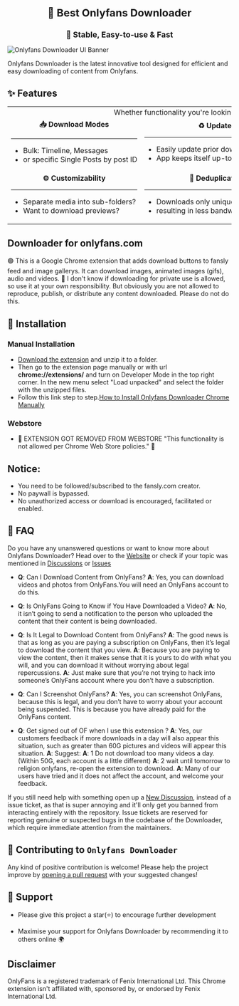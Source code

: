 <div align="center" style="font-size: smaller;">
    <h1>👋 Best Onlyfans Downloader</h1>
    <h2>👋 Stable, Easy-to-use & Fast</h2>
</div>

![Onlyfans Downloader UI Banner](https://hlsdownloader.com/wp-content/uploads/2023/03/1280-1024x640.png)

Onlyfans Downloader is the latest innovative tool designed for efficient and easy downloading of content from Onlyfans.

## ✨ Features

<table>
  <tr>
    <td align="middle" colspan="3">
      Whether functionality you're looking for, Onlyfans Downloader has it all:
    </td>
  </tr>
  <tr>
    <td align="middle" nowrap>
      <strong>📥 Download Modes</strong>
      <hr>
      <ul align="left">
        <li>Bulk: Timeline, Messages</li>
        <li>or specific Single Posts by post ID</li>
      </ul>
    </td>
    <td align="middle" nowrap>
      <strong>♻️ Updates</strong>
      <hr>
      <ul align="left">
        <li>Easily update prior download folders</li>
        <li>App keeps itself up-to-date with fansly</li>
      </ul>
    </td>
    <td align="middle" nowrap>
      <strong>🖥️ Cross-Platform Compatibility</strong>
      <hr>
      <ul align="left">
        <li>Compatible with Windows, Linux & MacOS</li>
        <li>Executable app only ships for Windows</li>
      </ul>
    </td>
  </tr>
  <tr>
    <td align="middle" nowrap>
      <strong>⚙️ Customizability</strong>
      <hr>
      <ul align="left">
        <li>Separate media into sub-folders?</li>
        <li>Want to download previews?</li>
      </ul>
    </td>
    <td align="middle" nowrap>
      <strong>🔎 Deduplication</strong>
      <hr>
      <ul align="left">
        <li>Downloads only unique content</li>
        <li>resulting in less bandwidth usage</li>
      </ul>
    </td>
    <td align="middle" nowrap>
      <strong>💸 Base Charge</strong>
      <hr>
      <ul align="left">
        <li>You don't need to worry it doesn't work now</li>
        <li>Development based on popularity</li>
      </ul>
    </td>
  </tr>
</table>

## Downloader for onlyfans.com
🟢 This is a Google Chrome extension that adds download buttons to fansly feed and image gallerys. It can download images, animated images (gifs), audio and videos. 
🔴 I don't know if downloading for private use is allowed, so use it at your own responsibility. But obviously you are not allowed to reproduce, publish, or distribute any content downloaded. Please do not do this.

## 🚀 Installation

### Manual Installation
* <a href="https://github.com/mediadown/Onlyfans-Downloader/releases/latest" target="_blank">Download the extension</a> and unzip it to a folder.
* Then go to the extension page manually or with url **chrome://extensions/** and turn on Developer Mode in the top right corner. In the new menu select "Load unpacked" and select the folder with the unzipped files.
* Follow this link step to step.[How to Install Onlyfans Downloader Chrome Manually](https://hlsdownloader.com/how-to-manually-install-onlyfans-downloader/)
### Webstore
* 🔴 EXTENSION GOT REMOVED FROM WEBSTORE "This functionality is not allowed per Chrome Web Store policies." 🔴

## Notice:
* You need to be followed/subscribed to the fansly.com creator.
* No paywall is bypassed.
* No unauthorized access or download is encouraged, facilitated or enabled.

## 🤔 FAQ
Do you have any unanswered questions or want to know more about Onlyfans Downloader? Head over to the [Website](https://github.com/mediadown/Onlyfans-Downloader/wiki) or check if your topic was mentioned in [Discussions](https://github.com/mediadown/Onlyfans-Downloader/discussions) or [Issues](https://github.com/mediadown/Onlyfans-Downloader/issues)

+ **Q**: Can I Download Content from OnlyFans?
**A**: Yes, you can download videos and photos from OnlyFans.You will need an OnlyFans account to do this.

+ **Q**: Is OnlyFans Going to Know if You Have Downloaded a Video?
**A**: No, it isn’t going to send a notification to the person who uploaded the content that their content is being downloaded.

+ **Q**: Is It Legal to Download Content from OnlyFans?
**A**: The good news is that as long as you are paying a subscription on OnlyFans, then it’s legal to download the content that you view.
**A**: Because you are paying to view the content, then it makes sense that it is yours to do with what you will, and you can download it without worrying about legal repercussions.
**A**: Just make sure that you’re not trying to hack into someone’s OnlyFans account where you don’t have a subscription.

+ **Q**: Can I Screenshot OnlyFans?
**A**: Yes, you can screenshot OnlyFans, because this is legal, and you don’t have to worry about your account being suspended.
This is because you have already paid for the OnlyFans content.

+ **Q**: Get signed out of OF when I use this extension ?
**A**: Yes, our customers feedback if more downloads in a day will also appear this situation, such as greater than 60G pictures and videos will appear this situation.
**A**: Suggest:
**A**: 1 Do not download too many videos a day. (Within 50G, each account is a little different)
**A**: 2 wait until tomorrow to religion onlyfans, re-open the extension to download.
**A**: Many of our users have tried and it does not affect the account, and welcome your feedback.


If you still need help with something open up a [New Discussion](https://github.com/mediadown/Onlyfans-Downloader/discussions/new/choose), instead of a issue ticket, as that is super annoying and it'll only get you banned from interacting entirely with the repository. Issue tickets are reserved for reporting genuine or suspected bugs in the codebase of the Downloader, which require immediate attention from the maintainers.

## 🤝 Contributing to `Onlyfans Downloader`
Any kind of positive contribution is welcome! Please help the project improve by [opening a pull request](https://github.com/mediadown/Onlyfans-Downloader/pulls) with your suggested changes!


## 🙏 Support
+ Please give this project a star(⭐️) to encourage further development

+ Maximise your support for Onlyfans Downloader by recommending it to others online 🌍

## Disclaimer
OnlyFans is a registered trademark of Fenix International Ltd. This Chrome extension isn't affiliated with, sponsored by, or endorsed by Fenix International Ltd.